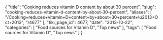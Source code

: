 {
    "title": "Cooking reduces vitamin D content by about 30 percent",
    "slug": "cooking-reduces-vitamin-d-content-by-about-30-percent",
    "aliases": [
        "/Cooking+reduces+vitamin+D+content+by+about+30+percent+\u2013+Oct+2013",
        "/4677"
    ],
    "tiki_page_id": 4677,
    "date": "2013-10-22",
    "categories": [
        "Food sources for Vitamin D",
        "Top news"
    ],
    "tags": [
        "Food sources for Vitamin D",
        "Top news"
    ]
}